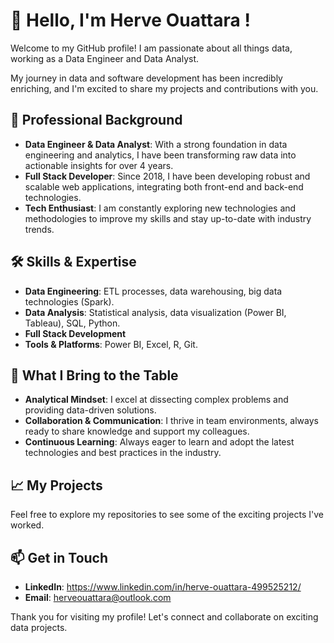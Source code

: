 # 👋 Hello, I'm Herve Ouattara !

Welcome to my GitHub profile! I am passionate about all things data, working as a Data Engineer and Data Analyst.

My journey in data and software development has been incredibly enriching, and I'm excited to share my projects and contributions with you.

## 💼 Professional Background

- **Data Engineer & Data Analyst**: With a strong foundation in data engineering and analytics, I have been transforming raw data into actionable insights for over 4 years.
- **Full Stack Developer**: Since 2018, I have been developing robust and scalable web applications, integrating both front-end and back-end technologies.
- **Tech Enthusiast**: I am constantly exploring new technologies and methodologies to improve my skills and stay up-to-date with industry trends.

## 🛠️ Skills & Expertise

- **Data Engineering**: ETL processes, data warehousing, big data technologies (Spark).
- **Data Analysis**: Statistical analysis, data visualization (Power BI, Tableau), SQL, Python.
- **Full Stack Development**
- **Tools & Platforms**: Power BI, Excel, R, Git.

## 🌟 What I Bring to the Table

- **Analytical Mindset**: I excel at dissecting complex problems and providing data-driven solutions.
- **Collaboration & Communication**: I thrive in team environments, always ready to share knowledge and support my colleagues.
- **Continuous Learning**: Always eager to learn and adopt the latest technologies and best practices in the industry.

## 📈 My Projects

Feel free to explore my repositories to see some of the exciting projects I've worked.

## 📫 Get in Touch

- **LinkedIn**: https://www.linkedin.com/in/herve-ouattara-499525212/
- **Email**: herveouattara@outlook.com

Thank you for visiting my profile! Let's connect and collaborate on exciting data projects.

